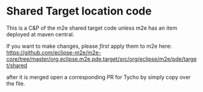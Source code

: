 # Shared Target location code

This is a C&P of the m2e shared target code unless m2e has an item deployed at maven central. 

If you want to make changes, please *first* apply them to m2e here: 
https://github.com/eclipse-m2e/m2e-core/tree/master/org.eclipse.m2e.pde.target/src/org/eclipse/m2e/pde/target/shared

after it is merged open a corresponding PR for Tycho by simply copy over the file.
